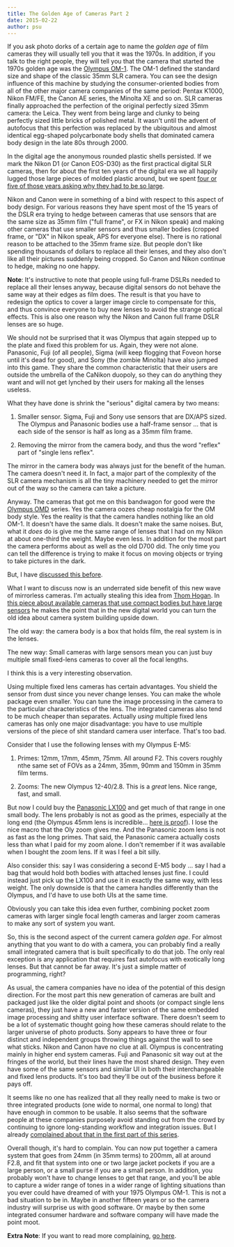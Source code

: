 ```yaml
---
title: The Golden Age of Cameras Part 2
date: 2015-02-22
author: psu
---
```


If you ask photo dorks of a certain age to name  the *golden age* of film cameras they will usually tell you that it was the 1970s. In addition, if you talk to the right people, they will tell you that the camera that started the 1970s golden age was the <a href="http://en.wikipedia.org/wiki/Olympus_OM-1">Olympus OM-1</a>. The OM-1 defined the standard size and shape of the classic 35mm SLR camera. You can see the design influence of this machine by studying the consumer-oriented bodies from all of the other major camera companies of the same period: Pentax K1000, Nikon FM/FE, the Canon AE series, the Minolta XE and so on. SLR cameras finally approached the perfection of the original perfectly sized 35mm camera: the Leica. They
went from being large and clunky to being perfectly sized little bricks of polished metal. It wasn't until the advent of autofocus that this perfection was replaced by the ubiquitous and almost identical egg-shaped polycarbonate body shells that dominated camera body design in the late 80s through 2000.

In the digital age the anonymous rounded plastic shells persisted. If we mark the Nikon D1 (or Canon EOS-D30) as the first practical digital SLR cameras, then for about the first ten years of the digital era we all happily lugged those large pieces of molded plastic around, but we spent <a href="http://mutable-states.com/the-camera-i-want.html">four or five of those years asking why they had to be so large</a>.

Nikon and Canon were in something of a bind with respect to this aspect of body design. For various reasons they have spent most of the 15 years of the DSLR era trying to hedge between cameras that use sensors that are the same size as 35mm film ("full frame", or FX in Nikon speak) and making other cameras that use smaller sensors and thus smaller bodies (cropped frame, or "DX" in Nikon speak, APS for everyone else). There is no rational reason to be attached to the 35mm frame size. But people don't like spending thousands of dollars to replace all their lenses, and they also don't like all their pictures suddenly being cropped. So Canon and Nikon continue to hedge, making no one happy.

**Note**: It's instructive to note that people using full-frame DSLRs needed to replace all their lenses anyway, because digital sensors do not behave the same way at their edges as film does. The result is that you have to redesign the optics to cover a larger image circle to compensate for this, and thus convince everyone to buy new lenses to avoid the strange optical effects. This is also one reason why the Nikon and Canon full frame DSLR lenses are so huge.

We should not be surprised that it was Olympus that again stepped up to the plate and fixed this problem for us. Again, they were not alone. Panasonic, Fuji (of all people), Sigma (will keep flogging that Foveon horse until it's dead for good), and Sony (the zombie Minolta) have also jumped into this game. They share the common characteristic that their users are outside the umbrella of the CaNikon duopoly, so they can do anything they want and will not get lynched by their users for making all the lenses useless.

What they have done is shrink the "serious" digital camera by two means:

1. Smaller sensor. Sigma, Fuji and Sony use sensors that are DX/APS sized. The Olympus and Panasonic bodies use a half-frame sensor ... that is each side of the sensor is half as long as a 35mm film frame.

2. Removing the mirror from the camera body, and thus the word "reflex" part of "single lens reflex".

The mirror in the camera body was always just for the benefit of the human. The camera doesn't need it. In fact, a major part of the complexity of the SLR camera mechanism is all the tiny machinery needed to get the mirror out of the way so the camera can take a picture.

Anyway. The cameras that got me on this bandwagon for good were the <a href="http://en.wikipedia.org/wiki/Olympus_OM-D_E-M5">Olympus OMD</a> series. Yes the camera oozes cheap nostalgia for the OM body style. Yes the reality is that the camera handles nothing like an old OM-1. It doesn't have the same dials. It doesn't make the same noises. But, what it *does* do is give me the same range of lenses that I had on my Nikon at about one-third the weight. Maybe even less. In addition for the most part the camera performs about as well as the old D700 did. The only time you can tell the difference is trying to make it focus on moving objects or trying to take pictures in the dark.

But, I have <a href="http://mutable-states.com/the-camera-we-want-redux.html">discussed this before</a>. 

What I want to discuss now is an underrated side benefit of this new wave of mirrorless cameras. I'm actually stealing this idea from <a href="http://www.bythom.com">Thom Hogan</a>. In <a href="http://gearophile.com/cameras/camera-articles/which-large-sensor-compact.html">this piece about available cameras that use compact bodies but have large sensors</a> he makes the point that in the new digital world you can turn the old idea about camera system building upside down.

The old way: the camera body is a box that holds film, the real system is in the lenses.

The new way: Small cameras with large sensors mean you can just buy multiple small fixed-lens cameras to cover all the focal lengths.

I think this is a very interesting observation. 

Using multiple fixed lens cameras has certain advantages. You shield the sensor from dust since you never change lenses. You can make the whole package even smaller. You can tune the image processing in the camera to the particular characteristics of the lens. The integrated cameras also tend to be much cheaper than separates. Actually *using* multiple fixed lens cameras has only one major disadvantage: you have to use multiple versions of the piece of shit standard camera user interface. That's too bad.

Consider that I use the following lenses with my Olympus E-M5:

1. Primes: 12mm, 17mm, 45mm, 75mm. All around F2. This covers roughly nthe same set of FOVs as a 24mm, 35mm, 90mm and 150mm in 35mm film terms.

2. Zooms: The new Olympus 12-40/2.8. This is a *great* lens. Nice range, fast, and small.

But now I could buy the <a href="http://www.amazon.com/Panasonic-LUMIX-LX100-Camera-Integrated/dp/B00GORMJTI/ref=sr_1_1?ie=UTF8&qid=1424613707&sr=8-1&keywords=Panasonic+LUMIX+LX100">Panasonic LX100</a> and get much of that range in one small body. The lens probably is not as good as the primes, especially at the long end (the Olympus 45mm lens is incredible... <a href="https://www.flickr.com/photos/79904144@N00/10225503805/in/photolist-gzAo2K-gqccxr-gs4e9Q">here is proof</a>). I lose the nice macro that the Oly zoom gives me. And the Panasonic zoom lens is not as fast as the long primes. That said, the Panasonic camera actually costs less than what I paid for my zoom alone. I don't remember if it was available when I bought the zoom lens. If it was I feel a bit silly.

Also consider this: say I was considering a second E-M5 body ... say I had a bag that would hold both bodies with attached lenses just fine. I could instead just pick up the LX100 and use it in exactly the same way, with less weight. The only downside is that the camera handles differently than the Olympus, and I'd have to use both UIs at the same time.

Obviously you can take this idea even further, combining pocket zoom cameras with larger single focal length cameras and larger zoom cameras to make any sort of system you want. 

So, this is the second aspect of the current camera *golden age*. For almost anything that you want to do with a camera, you can probably find a really small integrated camera that is built specifically to do that job. The only real exception is any application that requires fast autofocus with exotically long lenses. But that cannot be far away. It's just a simple matter of programming, right?

As usual, the camera companies have no idea of the potential of this design direction. For the most part this new generation of cameras are built and packaged just like the older digital point and shoots (or compact single lens cameras), they just have a new and faster version of the same embedded image processing and shitty user interface software. There doesn't seem to be a lot of systematic thought going how these cameras should relate to the larger universe of photo products. Sony appears to have three or four distinct and independent groups throwing things against the wall to see what sticks. Nikon and Canon have no clue at all. Olympus is concentrating mainly in higher end system cameras. Fuji and Panasonic sit way out at the fringes of the world, but their lines have the most shared design. They even have some of the same sensors and similar UI in both their interchangeable and fixed lens products. It's too bad they'll be out of the business before it pays off.

It seems like no one has realized that all they really need to make is two or three integrated products (one wide to normal, one normal to long) that have enough in common to be usable. It also seems that the software people at these companies purposely avoid standing out from the crowd by continuing to ignore long-standing workflow and integration issues. But I already <a href="http://mutable-states.com/the-golden-age-of-cameras-part-1.html">complained about that in the first part of this series</a>.

Overall though, it's hard to complain. You can now put together a camera system that goes from 24mm (in 35mm terms) to 200mm, all at around F2.8, and fit that system into one or two large jacket pockets if you are a large person, or a small purse if you are a small person. In addition, you probably won't have to change lenses to get that range, and you'll be able to capture a wider range of tones in a wider range of lighting situations than you ever could have dreamed of with your 1975 Olympus OM-1. This is not a bad situation to be in. Maybe in another fifteen years or so the camera industry will surprise us with good software. Or maybe by then some integrated consumer hardware and software company will have made the point moot.

**Extra Note**: If you want to read more complaining, <a href="http://www.dslrbodies.com/newsviews/homework-results-reviewed.html">go here</a>.
